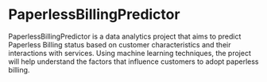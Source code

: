 # PaperlessBillingPredictor
PaperlessBillingPredictor is a data analytics project that aims to predict Paperless Billing status based on customer characteristics and their interactions with services. Using machine learning techniques, the project will help understand the factors that influence customers to adopt paperless billing.
